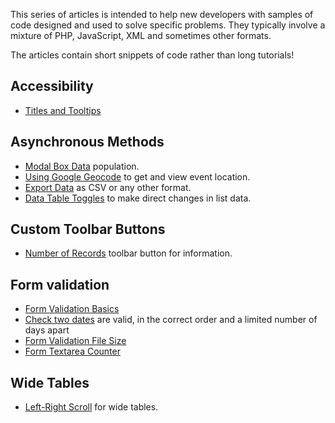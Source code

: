 <!-- Filename: J4.x:Tips_and_Tricks_for_Joomla_4_Developers / Display title: Tips and Tricks for Joomla 4 Developers -->

This series of articles is intended to help new developers with samples of code designed and used to solve specific problems. They typically involve a mixture of PHP, JavaScript, XML and sometimes other formats.

The articles contain short snippets of code rather than long tutorials!

## Accessibility

- [Titles and Tooltips](https://docs.joomla.org/Joomla_4_Tips_and_Tricks:_Titles_and_Tooltips)

## Asynchronous Methods

- [Modal Box Data](https://docs.joomla.org/J4.x:Joomla_4_Tips_and_Tricks:_Modal_Box_Data) population.
- [Using Google Geocode](https://docs.joomla.org/J4.x:Joomla_4_Tips_and_Tricks:_Using_Google_Geocode) to get and view event location.
- [Export Data](https://docs.joomla.org/J4.x:Joomla_4_Tips_and_Tricks:_Export_Data) as CSV or any other format.
- [Data Table Toggles](https://docs.joomla.org/J4.x:Joomla_4_Tips_and_Tricks:_Data_Table_Toggles) to make direct changes in list data.

## Custom Toolbar Buttons

- [Number of Records](https://docs.joomla.org/J4.x:Joomla_4_Tips_and_Tricks:_Number_of_Records) toolbar button for information.

## Form validation

- [Form Validation Basics](https://docs.joomla.org/J4.x:Joomla_4_Tips_and_Tricks:_Form_Validation_Basics)
- [Check two dates](https://docs.joomla.org/J4.x:Joomla_4_Tips_and_Tricks:_Check_two_dates) are valid, in the correct order and a limited number of days apart
- [Form Validation File Size](https://docs.joomla.org/J4.x:Joomla_4_Tips_and_Tricks:_Form_Validation_File_Size)
- [Form Textarea Counter](https://docs.joomla.org/J4.x:Joomla_4_Tips_and_Tricks:_Form_Textarea_Counter)

## Wide Tables

- [Left-Right Scroll](https://docs.joomla.org/J4.x:Joomla_4_Tips_and_Tricks:_Table_Left-Right_Scroll) for wide tables.
